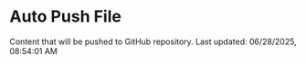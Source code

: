 # Auto Push File

Content that will be pushed to GitHub repository.
Last updated: 06/28/2025, 08:54:01 AM